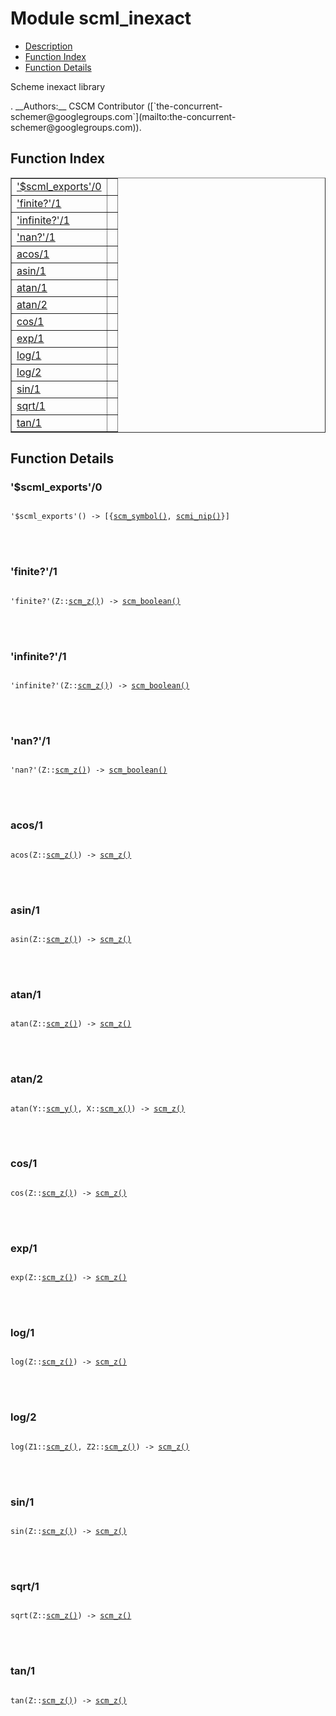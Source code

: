 

# Module scml_inexact #
* [Description](#description)
* [Function Index](#index)
* [Function Details](#functions)


<p>Scheme inexact library</p>.
__Authors:__ CSCM Contributor ([`the-concurrent-schemer@googlegroups.com`](mailto:the-concurrent-schemer@googlegroups.com)).
<a name="index"></a>

## Function Index ##


<table width="100%" border="1" cellspacing="0" cellpadding="2" summary="function index"><tr><td valign="top"><a href="#%24scml_exports-0">'$scml_exports'/0</a></td><td></td></tr><tr><td valign="top"><a href="#finite%3f-1">'finite?'/1</a></td><td></td></tr><tr><td valign="top"><a href="#infinite%3f-1">'infinite?'/1</a></td><td></td></tr><tr><td valign="top"><a href="#nan%3f-1">'nan?'/1</a></td><td></td></tr><tr><td valign="top"><a href="#acos-1">acos/1</a></td><td></td></tr><tr><td valign="top"><a href="#asin-1">asin/1</a></td><td></td></tr><tr><td valign="top"><a href="#atan-1">atan/1</a></td><td></td></tr><tr><td valign="top"><a href="#atan-2">atan/2</a></td><td></td></tr><tr><td valign="top"><a href="#cos-1">cos/1</a></td><td></td></tr><tr><td valign="top"><a href="#exp-1">exp/1</a></td><td></td></tr><tr><td valign="top"><a href="#log-1">log/1</a></td><td></td></tr><tr><td valign="top"><a href="#log-2">log/2</a></td><td></td></tr><tr><td valign="top"><a href="#sin-1">sin/1</a></td><td></td></tr><tr><td valign="top"><a href="#sqrt-1">sqrt/1</a></td><td></td></tr><tr><td valign="top"><a href="#tan-1">tan/1</a></td><td></td></tr></table>


<a name="functions"></a>

## Function Details ##

<a name="%24scml_exports-0"></a>

### '$scml_exports'/0 ###


<pre><code>
'$scml_exports'() -&gt; [{<a href="#type-scm_symbol">scm_symbol()</a>, <a href="#type-scmi_nip">scmi_nip()</a>}]
</code></pre>

<br></br>



<a name="finite%3f-1"></a>

### 'finite?'/1 ###


<pre><code>
'finite?'(Z::<a href="#type-scm_z">scm_z()</a>) -&gt; <a href="#type-scm_boolean">scm_boolean()</a>
</code></pre>

<br></br>



<a name="infinite%3f-1"></a>

### 'infinite?'/1 ###


<pre><code>
'infinite?'(Z::<a href="#type-scm_z">scm_z()</a>) -&gt; <a href="#type-scm_boolean">scm_boolean()</a>
</code></pre>

<br></br>



<a name="nan%3f-1"></a>

### 'nan?'/1 ###


<pre><code>
'nan?'(Z::<a href="#type-scm_z">scm_z()</a>) -&gt; <a href="#type-scm_boolean">scm_boolean()</a>
</code></pre>

<br></br>



<a name="acos-1"></a>

### acos/1 ###


<pre><code>
acos(Z::<a href="#type-scm_z">scm_z()</a>) -&gt; <a href="#type-scm_z">scm_z()</a>
</code></pre>

<br></br>



<a name="asin-1"></a>

### asin/1 ###


<pre><code>
asin(Z::<a href="#type-scm_z">scm_z()</a>) -&gt; <a href="#type-scm_z">scm_z()</a>
</code></pre>

<br></br>



<a name="atan-1"></a>

### atan/1 ###


<pre><code>
atan(Z::<a href="#type-scm_z">scm_z()</a>) -&gt; <a href="#type-scm_z">scm_z()</a>
</code></pre>

<br></br>



<a name="atan-2"></a>

### atan/2 ###


<pre><code>
atan(Y::<a href="#type-scm_y">scm_y()</a>, X::<a href="#type-scm_x">scm_x()</a>) -&gt; <a href="#type-scm_z">scm_z()</a>
</code></pre>

<br></br>



<a name="cos-1"></a>

### cos/1 ###


<pre><code>
cos(Z::<a href="#type-scm_z">scm_z()</a>) -&gt; <a href="#type-scm_z">scm_z()</a>
</code></pre>

<br></br>



<a name="exp-1"></a>

### exp/1 ###


<pre><code>
exp(Z::<a href="#type-scm_z">scm_z()</a>) -&gt; <a href="#type-scm_z">scm_z()</a>
</code></pre>

<br></br>



<a name="log-1"></a>

### log/1 ###


<pre><code>
log(Z::<a href="#type-scm_z">scm_z()</a>) -&gt; <a href="#type-scm_z">scm_z()</a>
</code></pre>

<br></br>



<a name="log-2"></a>

### log/2 ###


<pre><code>
log(Z1::<a href="#type-scm_z">scm_z()</a>, Z2::<a href="#type-scm_z">scm_z()</a>) -&gt; <a href="#type-scm_z">scm_z()</a>
</code></pre>

<br></br>



<a name="sin-1"></a>

### sin/1 ###


<pre><code>
sin(Z::<a href="#type-scm_z">scm_z()</a>) -&gt; <a href="#type-scm_z">scm_z()</a>
</code></pre>

<br></br>



<a name="sqrt-1"></a>

### sqrt/1 ###


<pre><code>
sqrt(Z::<a href="#type-scm_z">scm_z()</a>) -&gt; <a href="#type-scm_z">scm_z()</a>
</code></pre>

<br></br>



<a name="tan-1"></a>

### tan/1 ###


<pre><code>
tan(Z::<a href="#type-scm_z">scm_z()</a>) -&gt; <a href="#type-scm_z">scm_z()</a>
</code></pre>

<br></br>



